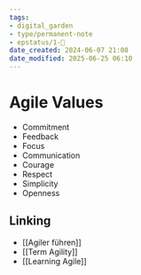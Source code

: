 ```yaml
---
tags: 
- digital_garden
- type/permanent-note
- epstatus/1-🌱
date_created: 2024-06-07 21:08
date_modified: 2025-06-25 06:10
---
```

# Agile Values

+ Commitment
+ Feedback
+ Focus
+ Communication
+ Courage
+ Respect
+ Simplicity
+ Openness

## Linking

+ [[Agiler führen]]
+ [[Term Agility]]
+ [[Learning Agile]]